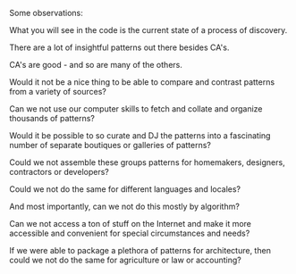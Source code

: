 Some observations:

What you will see in the code is the current state of a process of discovery.

There are a lot of insightful patterns out there besides CA's. 

CA's are good -  and so are many of the others.

Would it not be a nice thing to be able to compare and contrast patterns from a variety of sources?

Can we not use our computer skills to fetch and collate and organize thousands of patterns?

Would it be possible to so curate and DJ the patterns into a fascinating number of separate boutiques or galleries of patterns?

Could we not assemble these groups patterns for homemakers, designers, contractors or developers?

Could we not do the same for different languages and locales?

And most importantly, can we not do this mostly by algorithm?

Can we not access a ton of stuff on the Internet and make it more accessible and convenient for special circumstances and needs?

If we were able to package a plethora of patterns for architecture, then could we not do the same for agriculture or law or accounting?

